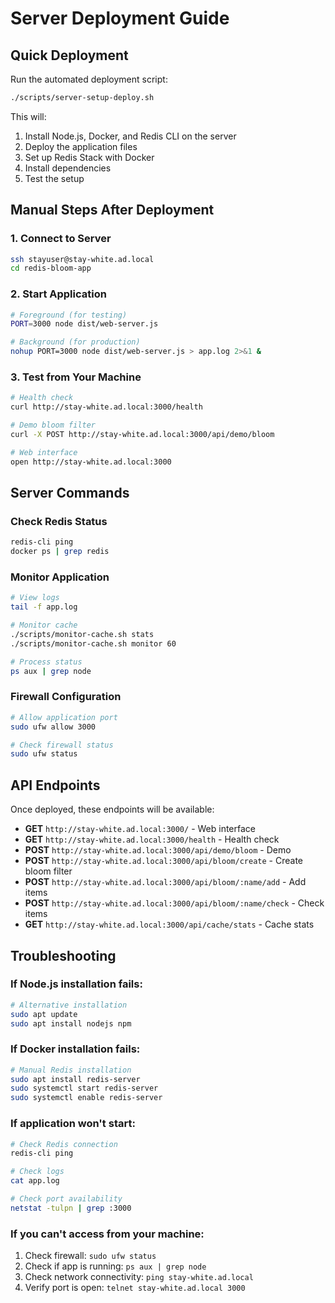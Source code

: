 # Server Deployment Guide

## Quick Deployment

Run the automated deployment script:

```bash
./scripts/server-setup-deploy.sh
```

This will:
1. Install Node.js, Docker, and Redis CLI on the server
2. Deploy the application files
3. Set up Redis Stack with Docker
4. Install dependencies
5. Test the setup

## Manual Steps After Deployment

### 1. Connect to Server
```bash
ssh stayuser@stay-white.ad.local
cd redis-bloom-app
```

### 2. Start Application
```bash
# Foreground (for testing)
PORT=3000 node dist/web-server.js

# Background (for production)
nohup PORT=3000 node dist/web-server.js > app.log 2>&1 &
```

### 3. Test from Your Machine
```bash
# Health check
curl http://stay-white.ad.local:3000/health

# Demo bloom filter
curl -X POST http://stay-white.ad.local:3000/api/demo/bloom

# Web interface
open http://stay-white.ad.local:3000
```

## Server Commands

### Check Redis Status
```bash
redis-cli ping
docker ps | grep redis
```

### Monitor Application
```bash
# View logs
tail -f app.log

# Monitor cache
./scripts/monitor-cache.sh stats
./scripts/monitor-cache.sh monitor 60

# Process status
ps aux | grep node
```

### Firewall Configuration
```bash
# Allow application port
sudo ufw allow 3000

# Check firewall status
sudo ufw status
```

## API Endpoints

Once deployed, these endpoints will be available:

- **GET** `http://stay-white.ad.local:3000/` - Web interface
- **GET** `http://stay-white.ad.local:3000/health` - Health check
- **POST** `http://stay-white.ad.local:3000/api/demo/bloom` - Demo
- **POST** `http://stay-white.ad.local:3000/api/bloom/create` - Create bloom filter
- **POST** `http://stay-white.ad.local:3000/api/bloom/:name/add` - Add items
- **POST** `http://stay-white.ad.local:3000/api/bloom/:name/check` - Check items
- **GET** `http://stay-white.ad.local:3000/api/cache/stats` - Cache stats

## Troubleshooting

### If Node.js installation fails:
```bash
# Alternative installation
sudo apt update
sudo apt install nodejs npm
```

### If Docker installation fails:
```bash
# Manual Redis installation
sudo apt install redis-server
sudo systemctl start redis-server
sudo systemctl enable redis-server
```

### If application won't start:
```bash
# Check Redis connection
redis-cli ping

# Check logs
cat app.log

# Check port availability
netstat -tulpn | grep :3000
```

### If you can't access from your machine:
1. Check firewall: `sudo ufw status`
2. Check if app is running: `ps aux | grep node`
3. Check network connectivity: `ping stay-white.ad.local`
4. Verify port is open: `telnet stay-white.ad.local 3000`
